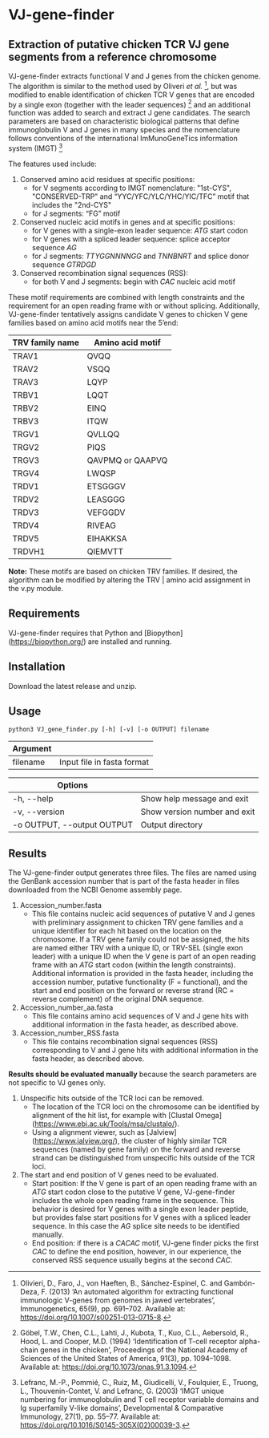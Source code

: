 # VJ-gene-finder
## Extraction of putative chicken TCR VJ gene segments from a reference chromosome

VJ-gene-finder extracts functional V and J genes from the chicken genome. The algorithm is similar to the method used by Oliveri _et al._ [^1], but was modified to enable identification of chicken TCR V genes that are encoded by a single exon (together with the leader sequences) [^2] and an additional function was added to search and extract J gene candidates. The search parameters are based on characteristic biological patterns that define immunoglobulin V and J genes in many species and the nomenclature follows conventions of the international ImMunoGeneTics information system (IMGT)  [^3] 

The features used include:
1) Conserved amino acid residues at specific positions:
    - for V segments according to IMGT nomenclature: "1st-CYS", "CONSERVED-TRP" and “YYC/YFC/YLC/YHC/YIC/TFC” motif that includes the "2nd-CYS"
    - for J segments: “FG” motif
2) Conserved nucleic acid motifs in genes and at specific positions:
    - for V genes with a single-exon leader sequence: _ATG_ start codon
    - for V genes with a spliced leader sequence: splice acceptor sequence _AG_
    - for J segments: _TTYGGNNNNGG_ and _TNNBNRT_ and splice donor sequence _GTRDGD_
3) Conserved recombination signal sequences (RSS):
    - for both V and J segments: begin with _CAC_ nucleic acid motif

These motif requirements are combined with length constraints and the requirement for an open reading frame with or without splicing. 
Additionally, VJ-gene-finder tentatively assigns candidate V genes to chicken V gene families based on amino acid motifs near the 5’end: 

| TRV family name  | Amino acid motif |
| ---------------- | ---------------- |
| TRAV1            | QVQQ             |
| TRAV2            | VSQQ             |
| TRAV3            | LQYP             |
| TRBV1            | LQQT             |
| TRBV2            | EINQ             |
| TRBV3            | ITQW             |
| TRGV1            | QVLLQQ           |
| TRGV2            | PIQS             |
| TRGV3            | QAVPMQ or QAAPVQ |
| TRGV4            | LWQSP            |
| TRDV1            | ETSGGGV          |
| TRDV2            | LEASGGG          |
| TRDV3            | VEFGGDV          |
| TRDV4            | RIVEAG           |
| TRDV5            | EIHAKKSA         |
| TRDVH1           | QIEMVTT          |

**Note:** These motifs are based on chicken TRV families. If desired, the algorithm can be modified by altering the TRV | amino acid assignment in the v.py module. 

## Requirements
VJ-gene-finder requires that Python and [Biopython] (https://biopython.org/) are installed and running.

## Installation
Download the latest release and unzip.

## Usage

```
python3 VJ_gene_finder.py [-h] [-v] [-o OUTPUT] filename
```
| Argument                   |                              | 
| -------------------------  | -------------------------    |
| filename                   | Input file in fasta format   |

| Options                    |                              |
| -------------------------- | --------------------------   |
| -h, --help                 | Show help message and exit   |
| -v, --version              | Show version number and exit |
| -o OUTPUT, --output OUTPUT | Output directory             |


## Results

The VJ-gene-finder output generates three files. The files are named using the GenBank accession number that is part of the fasta header in files downloaded from the NCBI Genome assembly page.   

1) Accession_number.fasta
    - This file contains nucleic acid sequences of putative V and J genes with preliminary assignment to chicken TRV gene families and a unique identifier for each hit based on the location on the chromosome. If a TRV gene family could not be assigned, the hits are named either TRV with a unique ID, or TRV-SEL (single exon leader) with a unique ID when the V gene is part of an open reading frame with an _ATG_ start codon (within the length constraints). Additional information is provided in the fasta header, including the accession number, putative functionality (F = functional), and the start and end position on the forward or reverse strand (RC = reverse complement) of the original DNA sequence. 
2) Accession_number_aa.fasta
    - This file contains amino acid sequences of V and J gene hits with additional information in the fasta header, as described above. 
3) Accession_number_RSS.fasta
    - This file contains recombination signal sequences (RSS) corresponding to V and J gene hits with additional information in the fasta header, as described above. 


**Results should be evaluated manually** because the search parameters are not specific to VJ genes only. 

1) Unspecific hits outside of the TCR loci can be removed.
    - The location of the TCR loci on the chromosome can be identified by alignment of the hit list, for example with [Clustal Omega] (https://www.ebi.ac.uk/Tools/msa/clustalo/).
    - Using a alignment viewer, such as [Jalview] (https://www.jalview.org/), the cluster of highly similar TCR sequences (named by gene family) on the forward and reverse strand can be distinguished from unspecific hits outside of the TCR loci.
2) The start and end position of V genes need to be evaluated.
    - Start position: If the V gene is part of an open reading frame with an _ATG_ start codon close to the putative V gene, VJ-gene-finder includes the whole open reading frame in the sequence. This behavior is desired for V genes with a single exon leader peptide, but provides false start positions for V genes with a spliced leader sequence. In this case the _AG_ splice site needs to be identified manually.  
    - End position: if there is a _CACAC_ motif, VJ-gene finder picks the first _CAC_ to define the end position, however, in our experience, the conserved RSS sequence usually begins at the second _CAC_.

[^1]: Olivieri, D., Faro, J., von Haeften, B., Sánchez-Espinel, C. and Gambón-Deza, F. (2013) ‘An automated algorithm for extracting functional immunologic V-genes from genomes in jawed vertebrates’, Immunogenetics, 65(9), pp. 691–702. Available at: https://doi.org/10.1007/s00251-013-0715-8.
[^2]: Göbel, T.W., Chen, C.L., Lahti, J., Kubota, T., Kuo, C.L., Aebersold, R., Hood, L. and Cooper, M.D. (1994) ‘Identification of T-cell receptor alpha-chain genes in the chicken’, Proceedings of the National Academy of Sciences of the United States of America, 91(3), pp. 1094–1098. Available at: https://doi.org/10.1073/pnas.91.3.1094.
[^3]: Lefranc, M.-P., Pommié, C., Ruiz, M., Giudicelli, V., Foulquier, E., Truong, L., Thouvenin-Contet, V. and Lefranc, G. (2003) ‘IMGT unique numbering for immunoglobulin and T cell receptor variable domains and Ig superfamily V-like domains’, Developmental & Comparative Immunology, 27(1), pp. 55–77. Available at: https://doi.org/10.1016/S0145-305X(02)00039-3.
